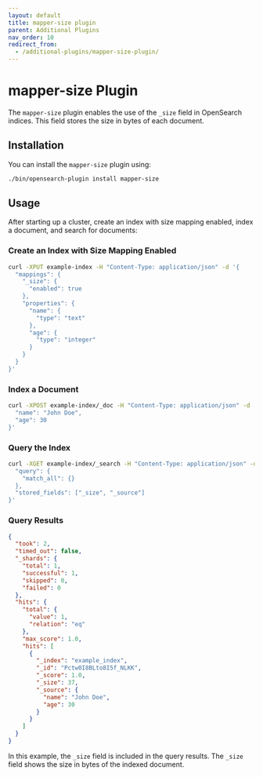 ```yaml
---
layout: default
title: mapper-size plugin
parent: Additional Plugins
nav_order: 10
redirect_from:
  - /additional-plugins/mapper-size-plugin/
---
```


# mapper-size Plugin

The `mapper-size` plugin enables the use of the `_size` field in OpenSearch indices. This field stores the size in bytes of each document.

## Installation

You can install the `mapper-size` plugin using:

```sh
./bin/opensearch-plugin install mapper-size
```

## Usage

After starting up a cluster, create an index with size mapping enabled, index a document, and search for documents:

### Create an Index with Size Mapping Enabled

```sh
curl -XPUT example-index -H "Content-Type: application/json" -d '{
  "mappings": {
    "_size": {
      "enabled": true
    },
    "properties": {
      "name": {
        "type": "text"
      },
      "age": {
        "type": "integer"
      }
    }
  }
}'
```

### Index a Document

```sh
curl -XPOST example-index/_doc -H "Content-Type: application/json" -d '{
  "name": "John Doe",
  "age": 30
}'
```

### Query the Index

```sh
curl -XGET example-index/_search -H "Content-Type: application/json" -d '{
  "query": {
    "match_all": {}
  },
  "stored_fields": ["_size", "_source"]
}'
```

### Query Results

```json
{
  "took": 2,
  "timed_out": false,
  "_shards": {
    "total": 1,
    "successful": 1,
    "skipped": 0,
    "failed": 0
  },
  "hits": {
    "total": {
      "value": 1,
      "relation": "eq"
    },
    "max_score": 1.0,
    "hits": [
      {
        "_index": "example_index",
        "_id": "Pctw0I8BLto8I5f_NLKK",
        "_score": 1.0,
        "_size": 37,
        "_source": {
          "name": "John Doe",
          "age": 30
        }
      }
    ]
  }
}
```

In this example, the `_size` field is included in the query results. The `_size` field shows the size in bytes of the indexed document.